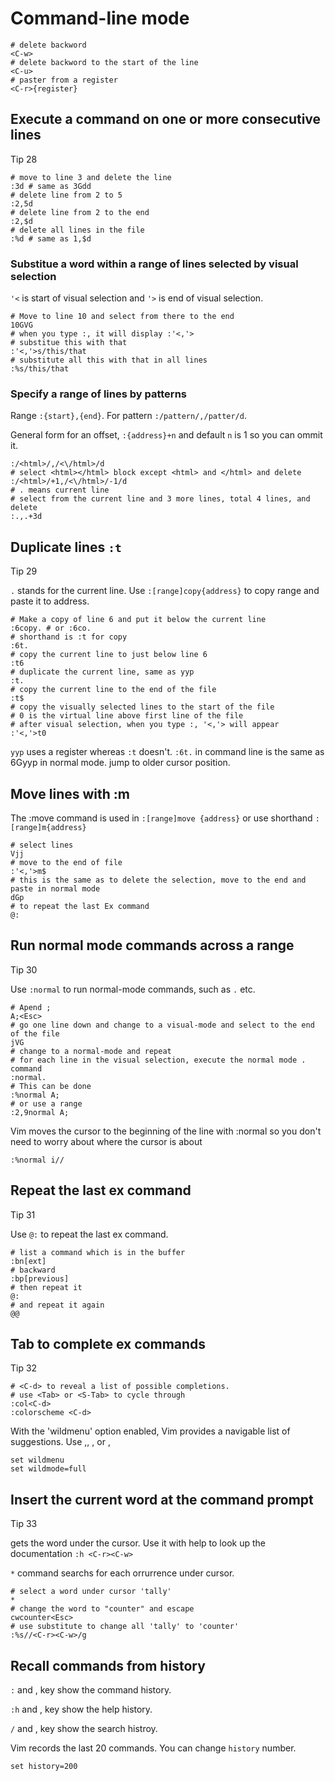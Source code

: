 # Command-line mode

    # delete backword
    <C-w>
    # delete backword to the start of the line
    <C-u>
    # paster from a register
    <C-r>{register}

## Execute a command on one or more consecutive lines
Tip 28

    # move to line 3 and delete the line
    :3d # same as 3Gdd
    # delete line from 2 to 5
    :2,5d
    # delete line from 2 to the end
    :2,$d
    # delete all lines in the file
    :%d # same as 1,$d

### Substitue a word within a range of lines selected by visual selection

`'<` is start of visual selection and `'>` is end of visual selection.

    # Move to line 10 and select from there to the end
    10GVG
    # when you type :, it will display :'<,'>
    # substitue this with that
    :'<,'>s/this/that
    # substitute all this with that in all lines
    :%s/this/that

### Specify a range of lines by patterns

Range `:{start},{end}`. For pattern `:/pattern/,/patter/d`.

General form for an offset, `:{address}+n` and default `n` is 1 so you can ommit it.

    :/<html>/,/<\/html>/d
    # select <html></html> block except <html> and </html> and delete
    :/<html>/+1,/<\/html>/-1/d
    # . means current line
    # select from the current line and 3 more lines, total 4 lines, and delete
    :.,.+3d

## Duplicate lines `:t`
Tip 29

`.` stands for the current line. Use `:[range]copy{address}` to copy range and paste it to address.

    # Make a copy of line 6 and put it below the current line
    :6copy. # or :6co.
    # shorthand is :t for copy
    :6t.
    # copy the current line to just below line 6
    :t6
    # duplicate the current line, same as yyp
    :t.
    # copy the current line to the end of the file
    :t$
    # copy the visually selected lines to the start of the file
    # 0 is the virtual line above first line of the file
    # after visual selection, when you type :, '<,'> will appear
    :'<,'>t0

`yyp` uses a register whereas `:t` doesn't. `:6t.` in command line is the same as 6Gyy<C-o>p in normal mode.
<C-o> jump to older cursor position.

## Move lines with :m

The :move command is used in `:[range]move {address}` or use shorthand `:[range]m{address}`

    # select lines
    Vjj
    # move to the end of file
    :'<,'>m$
    # this is the same as to delete the selection, move to the end and paste in normal mode
    dGp
    # to repeat the last Ex command 
    @:

## Run normal mode commands across a range
Tip 30

Use `:normal` to run normal-mode commands, such as `.` etc.

    # Apend ;
    A;<Esc>
    # go one line down and change to a visual-mode and select to the end of the file
    jVG
    # change to a normal-mode and repeat
    # for each line in the visual selection, execute the normal mode . command
    :normal.
    # This can be done
    :%normal A;
    # or use a range
    :2,9normal A;

Vim moves the cursor to the beginning of the line with :normal so you don't need to worry about where the cursor is about

    :%normal i//

## Repeat the last ex command
Tip 31

Use `@:` to repeat the last ex command.

    # list a command which is in the buffer
    :bn[ext]
    # backward 
    :bp[previous]
    # then repeat it
    @:
    # and repeat it again
    @@

## Tab to complete ex commands
Tip 32 

    # <C-d> to reveal a list of possible completions. 
    # use <Tab> or <S-Tab> to cycle through
    :col<C-d>    
    :colorscheme <C-d>

With the 'wildmenu' option enabled, Vim provides a navigable list of suggestions.
Use <Tab>,<S-Tab>, <C-n>, <C-p> or <Right>, <Left>

    set wildmenu
    set wildmode=full

## Insert the current word at the command prompt
Tip 33

<C-r><C-w> gets the word under the cursor. Use it with help to look up the documentation `:h <C-r><C-w>`

`*` command searchs for each orrurrence under cursor.

    # select a word under cursor 'tally'
    *
    # change the word to "counter" and escape
    cwcounter<Esc>
    # use substitute to change all 'tally' to 'counter'
    :%s//<C-r><C-w>/g

## Recall commands from history

`:` and <Up>,<Down> key show the command history.

`:h` and <Up>,<Down> key show the help history.

`/` and <Up>,<Down> key show the search histroy.

Vim records the last 20 commands. You can change `history` number.

    set history=200



